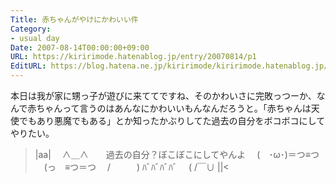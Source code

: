 ```yaml
---
Title: 赤ちゃんがやけにかわいい件
Category:
- usual day
Date: 2007-08-14T00:00:00+09:00
URL: https://kiririmode.hatenablog.jp/entry/20070814/p1
EditURL: https://blog.hatena.ne.jp/kiririmode/kiririmode.hatenablog.jp/atom/entry/8454420450078216959
---
```



本日は我が家に甥っ子が遊びに来ててですね、そのかわいさに完敗っつーか、なんで赤ちゃんって言うのはあんなにかわいいもんなんだろうと。「赤ちゃんは天使でもあり悪魔でもある」とか知ったかぶりしてた過去の自分をボコボコにしてやりたい。
>|aa|
　∧＿∧　　過去の自分？ぼこぼこにしてやんよ
　(　･ω･)＝つ≡つ
　(っ　≡つ＝つ
　/　　　) ﾊﾞﾊﾞﾊﾞﾊﾞ
　( /￣∪
||<
